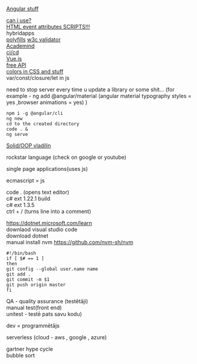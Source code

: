 [Angular stuff](https://material.angular.io/components/categories)    

[can i use?](https://caniuse.com/)    
[HTML event attributes SCRIPTS!!!](https://www.w3schools.com/tags/ref_eventattributes.asp)    
hybridapps    
[polyfills](https://en.wikipedia.org/wiki/Polyfill_(programming)) 
[w3c validator](https://validator.w3.org/)    
[Academind](https://www.youtube.com/c/Academind/videos)   
[ci/cd](https://en.wikipedia.org/wiki/CI/CD)    
[Vue.js](https://en.wikipedia.org/wiki/Vue.js)    
[free API](https://any-api.com/)    
[colors in CSS and stuff](https://developer.mozilla.org/en-US/docs/Web/HTML/Applying_color)   
var/const/closure/let   in js   





need to stop server every time u update a library or some shit...  (for example - ng add @angular/material  (angular material typography styles = yes ,browser animations = yes)  )     

```
npm i -g @angular/cli   
ng new    
cd to the created directory   
code . &    
ng serve    

```


[Solid/OOP vladilin](https://www.youtube.com/channel/UCg8ss4xW9jASrqWGP30jXiw)    

rockstar language (check on google or youtube)    

single page applications(uses js)   

ecmascript  = js    







code . (opens text editor)      
c# ext 1.22.1 build     
c# ext 1.3.5        
ctrl + / (turns line into a comment)    



https://dotnet.microsoft.com/learn       
downlaod visual studio code       
download dotnet       
manual install nvm      https://github.com/nvm-sh/nvm     







```
#!/bin/bash
if [ $# == 1 ]
then
git config --global user.name name
git add .
git commit -m $1
git push origin master
fi
```


QA - quality assurance (testētāji)  
manual test(front end)    
unitest - testē pats savu kodu)        



dev = programmētājs   
  


serverless (cloud - aws , google , azure)   



gartner hype cycle    
bubble sort   
